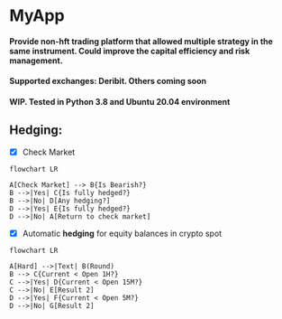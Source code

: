 
# MyApp
#### Provide non-hft trading platform that allowed multiple strategy in the same instrument. Could improve the capital efficiency and risk management.

#### Supported exchanges: Deribit. Others coming soon

#### WIP. Tested in Python 3.8 and Ubuntu 20.04 environment

## Hedging:

- [x] Check Market


```mermaid
flowchart LR

A[Check Market] --> B{Is Bearish?}
B -->|Yes| C{Is fully hedged?}
B -->|No| D[Any hedging?]
D -->|Yes| E{Is fully hedged?}
D -->|No| A[Return to check market]
```
- [x] Automatic **hedging** for equity balances in crypto spot


```mermaid
flowchart LR

A[Hard] -->|Text| B(Round)
B --> C{Current < Open 1H?}
C -->|Yes| D{Current < Open 15M?}
C -->|No| E[Result 2]
D -->|Yes| F{Current < Open 5M?}
D -->|No| G[Result 2]
```

